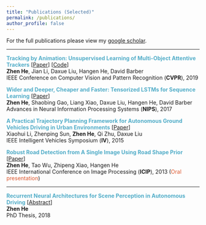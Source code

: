 ```yaml
---
title: "Publications (Selected)"
permalink: /publications/
author_profile: false
---
```


For the full publications please view my [google scholar](https://scholar.google.co.uk/citations?user=QqEjf18AAAAJ&hl=en).

***

**<span style="color:#52adc8">Tracking by Animation: Unsupervised Learning of Multi-Object Attentive Trackers</span>** [[Paper](https://www.researchgate.net/publication/332246376_Tracking_by_Animation_Unsupervised_Learning_of_Multi-Object_Attentive_Trackers)] [[Code](https://github.com/zhen-he/tracking-by-animation)]<br>
**Zhen He**, Jian Li, Daxue Liu, Hangen He, David Barber<br>
IEEE Conference on Computer Vision and Pattern Recognition (**CVPR**), 2019


**<span style="color:#52adc8">Wider and Deeper, Cheaper and Faster: Tensorized LSTMs for Sequence Learning</span>** [[Paper](https://www.researchgate.net/publication/320597233_Wider_and_Deeper_Cheaper_and_Faster_Tensorized_LSTMs_for_Sequence_Learning)]<br>
**Zhen He**, Shaobing Gao, Liang Xiao, Daxue Liu, Hangen He, David Barber<br>
Advances in Neural Information Processing Systems (**NIPS**), 2017


**<span style="color:#52adc8">A Practical Trajectory Planning Framework for Autonomous Ground Vehicles Driving in Urban Environments</span>** [[Paper](https://www.researchgate.net/publication/303406602_A_Practical_Trajectory_Planning_Framework_for_Autonomous_Ground_Vehicles_Driving_in_Urban_Environments)]<br>
Xiaohui Li, Zhenping Sun, **Zhen He**, Qi Zhu, Daxue Liu<br>
IEEE Intelligent Vehicles Symposium (**IV**), 2015


**<span style="color:#52adc8">Robust Road Detection from A Single Image Using Road Shape Prior</span>** [[Paper](https://www.researchgate.net/publication/271554662_Robust_road_detection_from_a_single_image_using_road_shape_prior)]<br>
**Zhen He**, Tao Wu, Zhipeng Xiao, Hangen He<br>
IEEE International Conference on Image Processing (**ICIP**), 2013 (<span style="color:#dc572e">Oral presentation</span>)

***

**<span style="color:#52adc8">Recurrent Neural Architectures for Scene Perception in Autonomous Driving</span>** [[Abstract](../files/abs_phd.pdf)]<br>
**Zhen He**<br>
PhD Thesis, 2018
